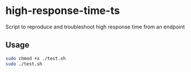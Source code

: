 # high-response-time-ts
Script to reproduce and troubleshoot high response time from an endpoint

## Usage

```bash
sudo chmod +x ./test.sh
sudo ./test.sh
```
